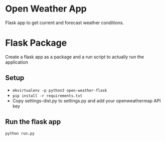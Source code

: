 # Open Weather App
Flask app to get current and forecast weather conditions.


# Flask Package

Create a flask app as a package and a run script to actually run the application

## Setup
* `mkvirtualenv -p python3 open-weather-flask`
* `pip install -r requirements.txt`
* Copy settings-dist.py to settings.py and add your openweathermap API key

## Run the flask app
`python run.py`